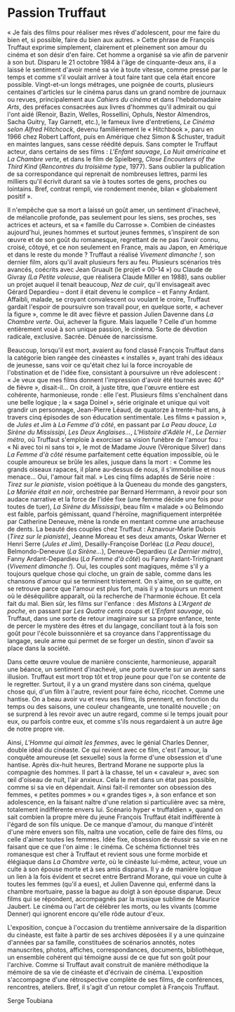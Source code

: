 # Passion Truffaut

«&nbsp;Je fais des films pour réaliser mes rêves d'adolescent, pour me faire du bien et, si possible, faire du bien aux autres.&nbsp;» Cette phrase de François Truffaut exprime simplement, clairement et pleinement son amour du cinéma et son désir d'en faire. Cet homme a organisé sa vie afin de parvenir à son but. Disparu le 21 octobre 1984 à l'âge de cinquante-deux ans, il a laissé le sentiment d'avoir mené sa vie à toute vitesse, comme pressé par le temps et comme s'il voulait arriver à tout faire tant que cela était encore possible. Vingt-et-un longs métrages, une poignée de courts, plusieurs centaines d'articles sur le cinéma parus dans un grand nombre de journaux ou revues, principalement aux *Cahiers du cinéma* et dans l'hebdomadaire *Arts*, des préfaces consacrées aux livres d'hommes qu'il admirait ou qui l'ont aidé (Renoir, Bazin, Welles, Rossellini, Ophuls, Nestor Almendros, Sacha Guitry, Tay Garnett, etc.), le fameux livre d'entretiens, *Le Cinéma selon Alfred Hitchcock*, devenu familièrement le «&nbsp;Hitchbook&nbsp;», paru en 1966 chez Robert Laffont, puis en Amérique chez Simon & Schuster, traduit en maintes langues, sans cesse réédité depuis. Sans compter le Truffaut acteur, dans certains de ses films&nbsp;: *L'Enfant sauvage*, *La Nuit américaine* et *La Chambre verte*, et dans le film de Spielberg, *Close Encounters of the Third Kind* (*Rencontres du troisième type*, 1977). Sans oublier la publication de sa correspondance qui reprenait de nombreuses lettres, parmi les milliers qu'il écrivit durant sa vie à toutes sortes de gens, proches ou lointains. Bref, contrat rempli, vie rondement menée, bilan «&nbsp;globalement positif&nbsp;».

Il n'empêche que sa mort a laissé un goût amer, un sentiment d'inachevé, de mélancolie profonde, pas seulement pour les siens, ses proches, ses actrices et acteurs, et sa «&nbsp;famille du Carrosse&nbsp;». Combien de cinéastes aujourd'hui, jeunes hommes et surtout jeunes femmes, s'inspirent de son œuvre et de son goût du romanesque, regrettant de ne pas l'avoir connu, croisé, côtoyé, et ce non seulement en France, mais au Japon, en Amérique et dans le reste du monde&nbsp;? Truffaut a réalisé *Vivement dimanche&nbsp;!*, son dernier film, alors qu'il avait plusieurs fers au feu. Plusieurs scénarios très avancés, coécrits avec Jean Gruault (le projet «&nbsp;00-14&nbsp;») ou Claude de Givray *(La Petite voleuse*, que réalisera Claude Miller en 1988), sans oublier un projet auquel il tenait beaucoup, *Nez de cuir*, qu'il envisageait avec Gérard Depardieu –&nbsp;dont il était devenu le complice&nbsp;– et Fanny Ardant. Affaibli, malade, se croyant convalescent ou voulant le croire, Truffaut gardait l'espoir de poursuivre son travail pour, en quelque sorte, «&nbsp;achever la figure&nbsp;», comme le dit avec fièvre et passion Julien Davenne dans *La Chambre verte*. Oui, achever la figure. Mais laquelle&nbsp;? Celle d'un homme entièrement voué à son unique passion, le cinéma. Sorte de dévotion radicale, exclusive. Sacrée. Dénuée de narcissisme.

Beaucoup, lorsqu'il est mort, avaient au fond classé François Truffaut dans la catégorie bien rangée des cinéastes «&nbsp;installés&nbsp;», ayant trahi des idéaux de jeunesse, sans voir ce qu'était chez lui la force incroyable de l'obstination et de l'idée fixe, consistant à poursuivre un rêve adolescent&nbsp;: «&nbsp;Je veux que mes films donnent l'impression d'avoir été tournés avec 40° de fièvre&nbsp;», disait-il... On croit, à juste titre, que l'œuvre entière est cohérente, harmonieuse, ronde&nbsp;: elle l'est. Plusieurs films s'enchaînent dans une belle logique&nbsp;; la «&nbsp;saga Doinel&nbsp;», série originale et unique qui voit grandir un personnage, Jean-Pierre Léaud, de quatorze à trente-huit ans, à travers cinq épisodes de son éducation sentimentale. Les films «&nbsp;passion&nbsp;», de *Jules et Jim* à *La Femme d'à côté*, en passant par *La Peau douce*, *La Sirène du Mississipi*, *Les Deux Anglaises...*, *L'Histoire d'Adèle H.*, *Le Dernier métro*, où Truffaut s'emploie à exorciser sa vision funèbre de l'amour fou&nbsp;: «&nbsp;Ni avec toi ni sans toi&nbsp;», le mot de Madame Jouve (Véronique Silver) dans *La Femme d'à côté* résume parfaitement cette équation impossible, où le couple amoureux se brûle les ailes, jusque dans la mort&nbsp;: «&nbsp;Comme les grands oiseaux rapaces, il plane au-dessus de nous, il s'immobilise et nous menace... Oui, l'amour fait mal.&nbsp;» Les cinq films adaptés de Série noire&nbsp;: *Tirez sur le pianiste*, vision poétique à la Queneau du monde des gangsters, *La Mariée était en noir*, orchestrée par Bernard Herrmann, à revoir pour son audace narrative et la force de l'idée fixe (une femme décide une fois pour toutes de tuer), *La Sirène du Mississipi*, beau film «&nbsp;malade&nbsp;» où Belmondo est faible, parfois gémissant, quand l'héroïne, magnifiquement interprétée par Catherine Deneuve, mène la ronde en mentant comme une arracheuse de dents. La beauté des couples chez Truffaut&nbsp;: Aznavour-Marie Dubois (*Tirez sur le pianiste*), Jeanne Moreau et ses deux amants, Oskar Werner et Henri Serre (*Jules et Jim*), Desailly-Françoise Dorléac (*La Peau douce*), Belmondo-Deneuve (*La Sirène...*), Deneuve-Depardieu (*Le Dernier métro*), Fanny Ardant-Depardieu (*La Femme d'à côté*) ou Fanny Ardant-Trintignant (*Vivement dimanche&nbsp;!*). Oui, les couples sont magiques, même s'il y a toujours quelque chose qui cloche, un grain de sable, comme dans les chansons d'amour qui se terminent tristement. On s'aime, on se quitte, on se retrouve parce que l'amour est plus fort, mais il y a toujours un moment où le déséquilibre apparaît, où la recherche de l'harmonie échoue. Et cela fait du mal. Bien sûr, les films sur l'enfance&nbsp;: des *Mistons* à *L'Argent de poche*, en passant par *Les Quatre cents coups* et *L'Enfant sauvage*, où Truffaut, dans une sorte de retour imaginaire sur sa propre enfance, tente de percer le mystère des êtres et du langage, conciliant tout à la fois son goût pour l'école buissonnière et sa croyance dans l'apprentissage du langage, seule arme qui permet de se forger un destin, sinon d'avoir sa place dans la société.

Dans cette œuvre voulue de manière consciente, harmonieuse, apparaît une béance, un sentiment d'inachevé, une porte ouverte sur un avenir sans illusion. Truffaut est mort trop tôt et trop jeune pour que l'on se contente de le regretter. Surtout, il y a un grand mystère dans son cinéma, quelque chose qui, d'un film à l'autre, revient pour faire écho, ricochet. Comme une hantise. On a beau avoir vu et revu ses films, ils prennent, en fonction du temps ou des saisons, une couleur changeante, une tonalité nouvelle&nbsp;; on se surprend à les revoir avec un autre regard, comme si le temps jouait pour eux, ou parfois contre eux, et comme s'ils nous regardaient à un autre âge de notre propre vie.

Ainsi, *L'Homme qui aimait les femmes*, avec le génial Charles Denner, double idéal du cinéaste. Ce qui revient avec ce film, c'est l'amour, la conquête amoureuse (et sexuelle) sous la forme d'une obsession et d'une hantise. Après dix-huit heures, Bertrand Morane ne supporte plus la compagnie des hommes. Il part à la chasse, tel un «&nbsp;cavaleur&nbsp;», avec son œil d'oiseau de nuit, l'air anxieux. Cela le met dans un état pas possible, comme si sa vie en dépendait. Ainsi fait-il remonter son obsession des femmes, «&nbsp;petites pommes&nbsp;» ou «&nbsp;grandes tiges&nbsp;», à son enfance et son adolescence, en la faisant naître d'une relation si particulière avec sa mère, totalement indifférente envers lui. Scénario hyper «&nbsp;truffaldien&nbsp;», quand on sait combien la propre mère du jeune François Truffaut était indifférente à l'égard de son fils unique. De ce manque d'amour, du manque d'intérêt d'une mère envers son fils, naîtra une vocation, celle de faire des films, ou celle d'aimer toutes les femmes. Idée fixe, obsession de réussir sa vie en ne faisant que ce que l'on aime&nbsp;: le cinéma. Ce schéma fictionnel très romanesque est cher à Truffaut et revient sous une forme morbide et élégiaque dans *La Chambre verte*, où le cinéaste lui-même, acteur, voue un culte à son épouse morte et à ses amis disparus. Il y a de manière logique un lien à la fois évident et secret entre Bertrand Morane, qui voue un culte à toutes les femmes (qu'il a eues), et Julien Davenne qui, enfermé dans la chambre mortuaire, passe la bague au doigt à son épouse disparue. Deux films qui se répondent, accompagnés par la musique sublime de Maurice Jaubert. Le cinéma ou l'art de célébrer les morts, ou les vivants (comme Denner) qui ignorent encore qu'elle rôde autour d'eux.

L'exposition, conçue à l'occasion du trentième anniversaire de la disparition du cinéaste, est faite à partir de ses archives déposées il y a une quinzaine d'années par sa famille, constituées de scénarios annotés, notes manuscrites, photos, affiches, correspondances, documents, bibliothèque, un ensemble cohérent qui témoigne aussi de ce que fut son goût pour l'archive. Comme si Truffaut avait construit de manière méthodique la mémoire de sa vie de cinéaste et d'écrivain de cinéma. L'exposition s'accompagne d'une rétrospective complète de ses films, de conférences, rencontres, ateliers. Bref, il s'agit d'un retour complet à François Truffaut.

Serge Toubiana